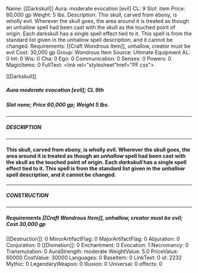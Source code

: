 Name: [[Darkskull]]
Aura: moderate evocation [evil]
CL: 9
Slot: item
Price: 60,000 gp
Weight: 5 lbs.
Description: This skull, carved from ebony, is wholly evil. Wherever the skull goes, the area around it is treated as though an unhallow spell had been cast with the skull as the touched point of origin. Each darkskull has a single spell effect tied to it. This spell is from the standard list given in the unhallow spell description, and it cannot be changed.
Requirements: [[Craft Wondrous Item]], unhallow, creator must be evil
Cost: 30,000 gp
Group: Wondrous Item
Source: Ultimate Equipment
AL: 0
Int: 0
Wis: 0
Cha: 0
Ego: 0
Communication: 0
Senses: 0
Powers: 0
MagicItems: 0
FullText: <link rel="stylesheet"href="PF.css"><div class="heading"><p class="alignleft">[[Darkskull]]</p><div style="clear: both;"></div></div><div><h5><b>Aura </b>moderate evocation [evil]; <b>CL </b>9th</h5><h5><b>Slot </b>none; <b>Price </b>60,000 gp; <b>Weight </b>5 lbs.</h5></div><hr/><div><h5><b>DESCRIPTION</b></h5></div><hr/><div><h4><p>This skull, carved from ebony, is wholly evil. Wherever the skull goes, the area around it is treated as though an <i>unhallow</i> spell had been cast with the skull as the touched point of origin. Each <i>darkskull</i> has a single spell effect tied to it. This spell is from the standard list given in the <i>unhallow</i> spell description, and it cannot be changed.</p></h4></div><hr/><div><h5><b>CONSTRUCTION</b></h5></div><hr/><div><h5><b>Requirements </b>[[Craft Wondrous Item]], <i>unhallow</i>, creator must be evil; <b>Cost </b>30,000 gp</h5></div>
[[Destruction]]: 0
MinorArtifactFlag: 0
MajorArtifactFlag: 0
Abjuration: 0
Conjuration: 0
[[Divination]]: 0
Enchantment: 0
Evocation: 1
Necromancy: 0
Transmutation: 0
AuraStrength: moderate
WeightValue: 5.0
PriceValue: 60000
CostValue: 30000
Languages: 0
BaseItem: 0
LinkText: 0
id: 2232
Mythic: 0
LegendaryWeapon: 0
Illusion: 0
Universal: 0
effects: 0
